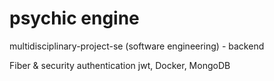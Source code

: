 # psychic engine
multidisciplinary-project-se (software engineering) - backend

Fiber & security authentication jwt, Docker, MongoDB
